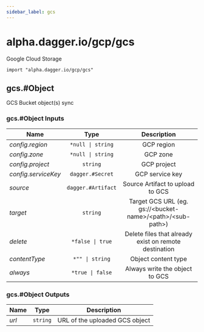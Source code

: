 ```yaml
---
sidebar_label: gcs
---
```


# alpha.dagger.io/gcp/gcs

Google Cloud Storage

```cue
import "alpha.dagger.io/gcp/gcs"
```

## gcs.#Object

GCS Bucket object(s) sync

### gcs.#Object Inputs

| Name                  | Type                  | Description                                                       |
| -------------         |:-------------:        |:-------------:                                                    |
|*config.region*        | `*null \| string`     |GCP region                                                         |
|*config.zone*          | `*null \| string`     |GCP zone                                                           |
|*config.project*       | `string`              |GCP project                                                        |
|*config.serviceKey*    | `dagger.#Secret`      |GCP service key                                                    |
|*source*               | `dagger.#Artifact`    |Source Artifact to upload to GCS                                   |
|*target*               | `string`              |Target GCS URL (eg. gs://\<bucket-name\>/\<path\>/\<sub-path\>)    |
|*delete*               | `*false \| true`      |Delete files that already exist on remote destination              |
|*contentType*          | `*"" \| string`       |Object content type                                                |
|*always*               | `*true \| false`      |Always write the object to GCS                                     |

### gcs.#Object Outputs

| Name             | Type              | Description                      |
| -------------    |:-------------:    |:-------------:                   |
|*url*             | `string`          |URL of the uploaded GCS object    |
